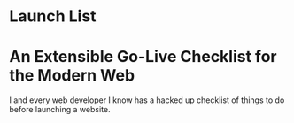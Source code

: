 # Launch List

# An Extensible Go-Live Checklist for the Modern Web

I and every web developer I know has a hacked up checklist of things to do before launching a website.